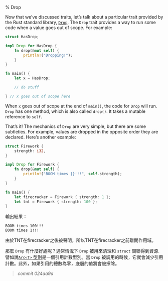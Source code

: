 % Drop

Now that we’ve discussed traits, let’s talk about a particular trait provided
by the Rust standard library, [`Drop`][drop]. The `Drop` trait provides a way
to run some code when a value goes out of scope. For example:

[drop]: ../std/ops/trait.Drop.html

```rust
struct HasDrop;

impl Drop for HasDrop {
    fn drop(&mut self) {
        println!("Dropping!");
    }
}

fn main() {
    let x = HasDrop;

    // do stuff

} // x goes out of scope here
```

When `x` goes out of scope at the end of `main()`, the code for `Drop` will
run. `Drop` has one method, which is also called `drop()`. It takes a mutable
reference to `self`.

That’s it! The mechanics of `Drop` are very simple, but there are some
subtleties. For example, values are dropped in the opposite order they are
declared. Here’s another example:

```rust
struct Firework {
    strength: i32,
}

impl Drop for Firework {
    fn drop(&mut self) {
        println!("BOOM times {}!!!", self.strength);
    }
}

fn main() {
    let firecracker = Firework { strength: 1 };
    let tnt = Firework { strength: 100 };
}
```

輸出結果：

```text
BOOM times 100!!!
BOOM times 1!!!
```

由於TNT在firecracker之後被聲明，所以TNT在firecracker之前離開作用域。

那麼 `Drop` 有什麼好處呢？通常情況下 `Drop` 被用來清理和 `struct` 關聯得到資源. 譬如說[`Arc<T>` 型別][arc]是一個引用計數型別。當 `Drop` 被調用的時候，它就會減少引用計數。此外，如果引用的總數為零，底層的值將會被擦除。

[arc]: ../std/sync/struct.Arc.html


> *commit 024aa9a*
